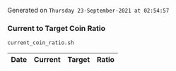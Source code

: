 Generated on `Thursday 23-September-2021 at 02:54:57`

### Current to Target Coin Ratio
`current_coin_ratio.sh`

Date|Current|Target|Ratio
---|---|---|---
